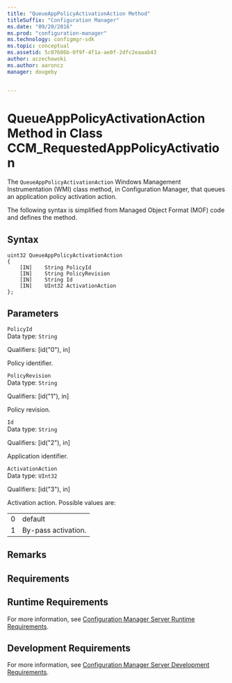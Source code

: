 ```yaml
---
title: "QueueAppPolicyActivationAction Method"
titleSuffix: "Configuration Manager"
ms.date: "09/20/2016"
ms.prod: "configuration-manager"
ms.technology: configmgr-sdk
ms.topic: conceptual
ms.assetid: 5c07606b-0f9f-4f1a-ae0f-2dfc2eaaab43
author: aczechowski
ms.author: aaroncz
manager: dougeby


---
```

# QueueAppPolicyActivationAction Method in Class CCM_RequestedAppPolicyActivation
The `QueueAppPolicyActivationAction` Windows Management Instrumentation (WMI) class method, in Configuration Manager, that queues an application policy activation action.   

 The following syntax is simplified from Managed Object Format (MOF) code and defines the method.  

## Syntax  

```  
uint32 QueueAppPolicyActivationAction   
{  
    [IN]    String PolicyId  
    [IN]    String PolicyRevision  
    [IN]    String Id  
    [IN]    UInt32 ActivationAction  
};  
```  

## Parameters  
 `PolicyId`  
 Data type: `String`  

 Qualifiers: [id("0"), in]  

 Policy identifier.    

 `PolicyRevision`  
 Data type: `String`  

 Qualifiers: [id("1"), in]  

 Policy revision.    

 `Id`  
 Data type: `String`  

 Qualifiers: [id("2"), in]  

 Application identifier.    

 `ActivationAction`  
 Data type: `UInt32`  

 Qualifiers: [id("3"), in]  

 Activation action. Possible values are:  

|||  
|-|-|  
|0|default|  
|1|By-pass activation.|  

## Remarks  

## Requirements  

## Runtime Requirements  
 For more information, see [Configuration Manager Server Runtime Requirements](../../../../../develop/core/reqs/server-runtime-requirements.md).  

## Development Requirements  
 For more information, see [Configuration Manager Server Development Requirements](../../../../../develop/core/reqs/server-development-requirements.md).
